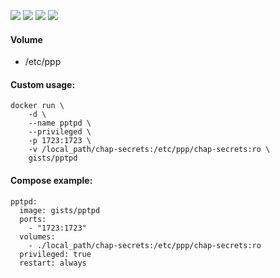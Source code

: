 ![](https://images.microbadger.com/badges/version/gists/pptpd.svg) ![](https://images.microbadger.com/badges/image/gists/pptpd.svg) ![](https://img.shields.io/docker/stars/gists/pptpd.svg) ![](https://img.shields.io/docker/pulls/gists/pptpd.svg)

#### Volume

- /etc/ppp

#### Custom usage:

    docker run \
        -d \
        --name pptpd \
        --privileged \
        -p 1723:1723 \
        -v /local_path/chap-secrets:/etc/ppp/chap-secrets:ro \
        gists/pptpd

#### Compose example:

    pptpd:
      image: gists/pptpd
      ports:
        - "1723:1723"
      volumes:
        - ./local_path/chap-secrets:/etc/ppp/chap-secrets:ro
      privileged: true
      restart: always
